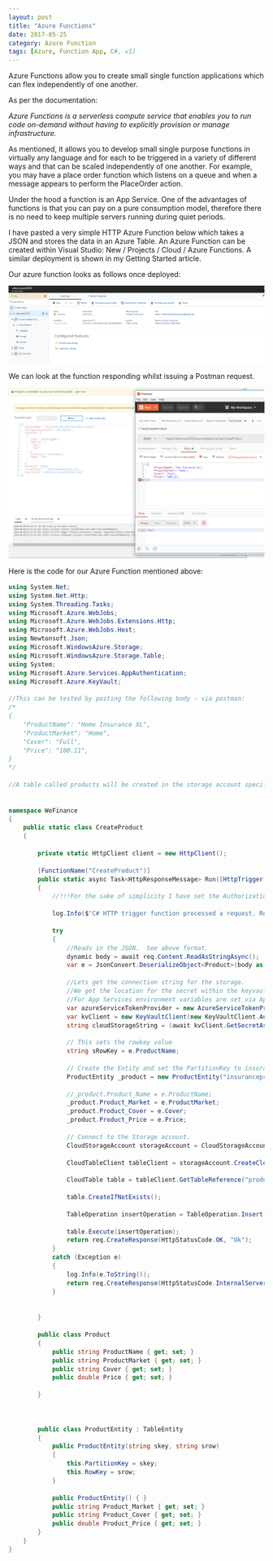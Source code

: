 ```yaml
---
layout: post
title: "Azure Functions"
date: 2017-05-25
category: Azure Function
tags: [Azure, Function App, C#, v1]
---
```

Azure Functions allow you to create small single function applications which can flex independently of one another.

As per the documentation:

*Azure Functions is a serverless compute service that enables you to run code on-demand without having to explicitly provision or manage infrastructure.*

As mentioned, it allows you to develop small single purpose functions in virtually any language and for each to be triggered in a variety of different ways and that can be scaled independently of one another.  For example, you may have a place order function which listens on a queue and when a message appears to perform the PlaceOrder action.

Under the hood a function is an App Service.  One of the advantages of functions is that you can pay on a pure consumption model, therefore there is no need to keep multiple servers running during quiet periods.

I have pasted a very simple HTTP Azure Function below which takes a JSON and stores the data in an Azure Table.  An Azure Function can be created within Visual Studio: New / Projects / Cloud / Azure Functions.  A similar deployment is shown in my Getting Started article.

Our azure function looks as follows once deployed:

![](/images/Azure-Function-01.png)

We can look at the function responding whilst issuing a Postman request.

![](/images/Azure-Function-02.png)

Here is the code for our Azure Function mentioned above: 

``` C#
using System.Net;
using System.Net.Http;
using System.Threading.Tasks;
using Microsoft.Azure.WebJobs;
using Microsoft.Azure.WebJobs.Extensions.Http;
using Microsoft.Azure.WebJobs.Host;
using Newtonsoft.Json;
using Microsoft.WindowsAzure.Storage;
using Microsoft.WindowsAzure.Storage.Table;
using System;
using Microsoft.Azure.Services.AppAuthentication;
using Microsoft.Azure.KeyVault;

//This can be tested by posting the following body - via postman:
/*
{
    "ProductName": "Home Insurance XL",
    "ProductMarket": "Home",
    "Cover": "Full",
    "Price": "100.11",
}
*/

//A table called products will be created in the storage account specified.


namespace WeFinance
{
    public static class CreateProduct
    {

        private static HttpClient client = new HttpClient();

        [FunctionName("CreateProduct")]
        public static async Task<HttpResponseMessage> Run([HttpTrigger(AuthorizationLevel.Anonymous, "get", "post", Route = null)]HttpRequestMessage req, TraceWriter log)
        {
            //!!!For the sake of simplicity I have set the AuthorizationLevel to Anonymous.  This obviously completely insecure and should not be productionised.

            log.Info($"C# HTTP trigger function processed a request. RequestUri={req.RequestUri}");

            try
            {
                //Reads in the JSON.  See above format.
                dynamic body = await req.Content.ReadAsStringAsync();
                var e = JsonConvert.DeserializeObject<Product>(body as string);

                //Lets get the connection string for the storage.
                //We get the location for the secret within the keyvault using an environment variable. 
                //For App Services environment variables are set via Application settings.
                var azureServiceTokenProvider = new AzureServiceTokenProvider();
                var kvClient = new KeyVaultClient(new KeyVaultClient.AuthenticationCallback(azureServiceTokenProvider.KeyVaultTokenCallback), client);
                string cloudStorageString = (await kvClient.GetSecretAsync(Environment.GetEnvironmentVariable("KeyVaultLocation"), "wfecomprd2020-accesskey")).Value;

                // This sets the rowkey value
                string sRowKey = e.ProductName;

                // Create the Entity and set the PartitionKey to insuranceproduct.
                ProductEntity _product = new ProductEntity("insuranceproduct", sRowKey);

                //_product.Product_Name = e.ProductName;
                _product.Product_Market = e.ProductMarket;
                _product.Product_Cover = e.Cover;
                _product.Product_Price = e.Price;

                // Connect to the Storage account.
                CloudStorageAccount storageAccount = CloudStorageAccount.Parse(cloudStorageString);

                CloudTableClient tableClient = storageAccount.CreateCloudTableClient();

                CloudTable table = tableClient.GetTableReference("products");

                table.CreateIfNotExists();

                TableOperation insertOperation = TableOperation.Insert(_product);

                table.Execute(insertOperation);
                return req.CreateResponse(HttpStatusCode.OK, "Ok");
            }
            catch (Exception e)
            {
                log.Info(e.ToString());
                return req.CreateResponse(HttpStatusCode.InternalServerError, e.ToString());
            }

            
        }

        public class Product
        {
            public string ProductName { get; set; }
            public string ProductMarket { get; set; }
            public string Cover { get; set; }
            public double Price { get; set; }

        }



        public class ProductEntity : TableEntity
        {
            public ProductEntity(string skey, string srow)
            {
                this.PartitionKey = skey;
                this.RowKey = srow;
            }

            public ProductEntity() { }
            public string Product_Market { get; set; }
            public string Product_Cover { get; set; }
            public double Product_Price { get; set; }
        }
    }
}
```